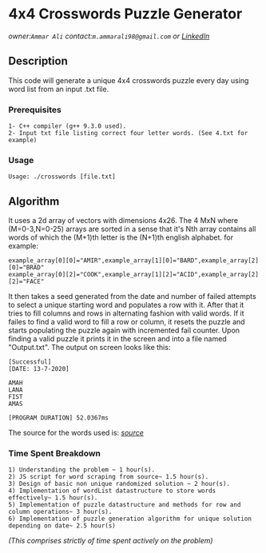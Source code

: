 # 4x4 Crosswords Puzzle Generator
_owner:`Ammar Ali`_ _contact:`m.ammarali98@gmail.com`_ *or* _[LinkedIn](https://www.linkedin.com/in/mammarali98)_

## Description
This code will generate a unique 4x4 crosswords puzzle every day using word list from an input .txt file.

### Prerequisites
```
1- C++ compiler (g++ 9.3.0 used).
2- Input txt file listing correct four letter words. (See 4.txt for example)
```
### Usage
```
Usage: ./crosswords [file.txt]
```

## Algorithm
It uses a 2d array of vectors with dimensions 4x26. The 4 MxN where (M=0-3,N=0-25) arrays are sorted in a sense that it's Nth array contains all
words of which the (M+1)th letter is the (N+1)th english alphabet.
for example:
```
example_array[0][0]="AMIR",example_array[1][0]="BARD",example_array[2][0]="BRAD"
example_array[0][2]="COOK",example_array[1][2]="ACID",example_array[2][2]="FACE" 
```
It then takes a seed generated from the date and number of failed attempts to select a unique starting word and populates a row with it. After that it tries to fill columns and rows in alternating fashion with valid words. If it failes to find a valid word to fill a row or column, it resets the puzzle and starts populating the puzzle again with incremented fail counter.
Upon finding a valid puzzle it prints it in the screen and into a file named "Output.txt".
The output on screen looks like this:
```
[Successful]
[DATE: 13-7-2020]

AMAH
LANA
FIST
AMAS

[PROGRAM DURATION] 52.0367ms
```
The source for the words used is: _[source](http://www.scrabble.org.au/words/fours.htm)_

### Time Spent Breakdown
```
1) Understanding the problem ~ 1 hour(s).
2) JS script for word scraping from source~ 1.5 hour(s).
3) Design of basic non unique randomized solution ~ 2 hour(s).
4) Implementation of wordList datastructure to store words effectively~ 1.5 hour(s).
5) Implementation of puzzle datastructure and methods for row and column operations~ 3 hour(s).
6) Implementation of puzzle generation algorithm for unique solution depending on date~ 2.5 hour(s)
```
_(This comprises strictly of time spent actively on the problem)_